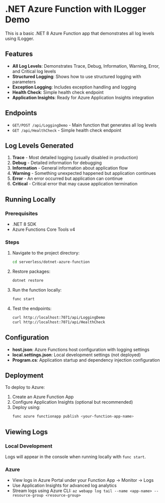 # .NET Azure Function with ILogger Demo

This is a basic .NET 8 Azure Function app that demonstrates all log levels using ILogger.

## Features

- **All Log Levels**: Demonstrates Trace, Debug, Information, Warning, Error, and Critical log levels
- **Structured Logging**: Shows how to use structured logging with parameters
- **Exception Logging**: Includes exception handling and logging
- **Health Check**: Simple health check endpoint
- **Application Insights**: Ready for Azure Application Insights integration

## Endpoints

- `GET/POST /api/LoggingDemo` - Main function that generates all log levels
- `GET /api/HealthCheck` - Simple health check endpoint

## Log Levels Generated

1. **Trace** - Most detailed logging (usually disabled in production)
2. **Debug** - Detailed information for debugging
3. **Information** - General information about application flow
4. **Warning** - Something unexpected happened but application continues
5. **Error** - An error occurred but application can continue
6. **Critical** - Critical error that may cause application termination

## Running Locally

### Prerequisites
- .NET 8 SDK
- Azure Functions Core Tools v4

### Steps
1. Navigate to the project directory:
   ```bash
   cd serverless/dotnet-azure-function
   ```

2. Restore packages:
   ```bash
   dotnet restore
   ```

3. Run the function locally:
   ```bash
   func start
   ```

4. Test the endpoints:
   ```bash
   curl http://localhost:7071/api/LoggingDemo
   curl http://localhost:7071/api/HealthCheck
   ```

## Configuration

- **host.json**: Azure Functions host configuration with logging settings
- **local.settings.json**: Local development settings (not deployed)
- **Program.cs**: Application startup and dependency injection configuration

## Deployment

To deploy to Azure:

1. Create an Azure Function App
2. Configure Application Insights (optional but recommended)
3. Deploy using:
   ```bash
   func azure functionapp publish <your-function-app-name>
   ```

## Viewing Logs

### Local Development
Logs will appear in the console when running locally with `func start`.

### Azure
- View logs in Azure Portal under your Function App → Monitor → Logs
- Use Application Insights for advanced log analytics
- Stream logs using Azure CLI: `az webapp log tail --name <app-name> --resource-group <resource-group>`
